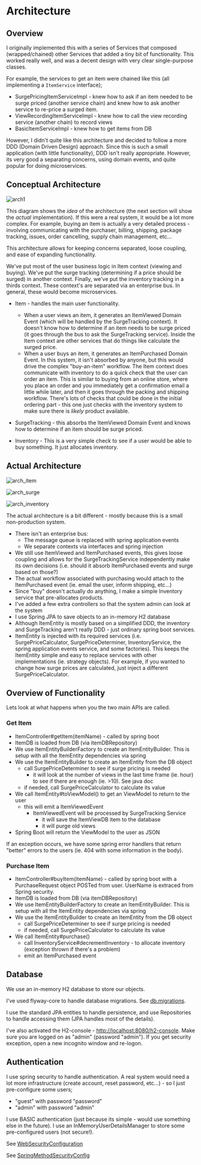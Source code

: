 # Architecture

## Overview

I originally implemented this with a series of Services that composed (wrapped/chained) other Services that added a tiny bit of functionality.  This worked really well, and was a decent design with very clear single-purpose classes.

For example, the services to get an item were chained like this (all implementing a `ItemService` interface);

* SurgePricingItemServiceImpl - knew how to ask if an item needed to be surge priced (another service chain) and knew how to ask another service to re-price a surged item.
* ViewRecordingItemServiceImpl - knew how to call the view recording service (another chain) to record views
* BasicItemServiceImpl - knew how to get items from DB



However, I didn't quite like this architecture and decided to follow a more DDD (Domain Driven Design) approach.  Since this is such a small application (with little functionality), DDD isn't really appropriate.  However, its very good a separating concerns, using domain events, and quite popular for doing microservices.  

## Conceptual Architecture

![arch1](arch1.png "conceptual architecture")


This diagram shows the *idea* of the architecture (the next section will show the *actual* implementation).  If this were a real system, it would be a lot more complex.  For example, buying an item is actually a very detailed process - involving communicating with the purchaser, billing, shipping, package tracking, issues, order cancelling, supply chain management, etc...  

This architecture allows for keeping concerns separated, loose coupling, and ease of expanding functionality.

We've put most of the user business logic in Item context (viewing and buying).  We've put the surge tracking (determining if a price should be surged) in another context.  Finally, we've put the inventory tracking in a thirds context.  These context's are separated via an enterprise bus.  In general, these would become microservices.

* Item - handles the main user functionality.  
  * When a user views an item, it generates an ItemViewed Domain Event (which will be handled by the SurgeTracking context).  It doesn't know how to determine if an item needs to be surge priced (it goes through the bus to ask the SurgeTracking service).  Inside the Item context are other services that do things like calculate the surged price.
  * When a user buys an item, it generates an ItemPurchased Domain Event.  In this system, it isn't absorbed by anyone, but this would drive the complex "buy-an-item" workflow. The Item context does communicate with inventory to do a quick check that the user can order an item. This is similar to buying from an online store, where you place an order and you immediately get a confirmation email a little while later, and then it goes through the packing and shipping workflow.  There's lots of checks that could be done in the initial ordering part - this one just checks with the inventory system to make sure there is *likely* product available.

* SurgeTracking - this absorbs the ItemViewed Domain Event and knows how to determine if an item should be surge priced. 

* Inventory - This is a very simple check to see if a user would be able to buy something.  It just allocates inventory.

## Actual Architecture

![arch_item](arch_item.png "ItemEntity")

![arch_surge](arch_surge.png "SurgeTrackingService")

![arch_inventory](arch_inventory.png "InventoryService")



The actual architecture is a bit different - mostly because this is a small non-production system.

* There isn't an enterprise bus:
   * The message queue is replaced with spring application events
   * We separate contexts via interfaces and spring injection
* We still use ItemViewed and ItemPurchased events, this gives loose coupling and allows for the SurgeTrackingService independently make its own decisions (i.e. should it absorb ItemPurchased events and surge based on those?)
* The actual workflow associated with purchasing would attach to the ItemPurchased event (ie. email the user, inform shipping, etc...)
* Since "buy" doesn't actually do anything, I make a simple Inventory service that pre-allocates products.
* I've added a few extra controllers so that the system admin can look at the system
* I use Spring JPA to save objects to an in-memory H2 database
* Although ItemEntity is mostly based on a simplified DDD, the inventory and SurgeTracking aren't really DDD - just ordinary spring boot services.
* ItemEntity is injected with its required services (i.e. SurgePriceCalculator, SurgePriceDeterminer, InventoryService, the spring application events service, and some factories).  This keeps the ItemEntity simple and easy to replace services with other implementations (ie. strategy objects).  For example, if you wanted to change how surge prices are calculated, just inject a different SurgePriceCalculator.

## Overview of Functionality

Lets look at what happens when you the two main APIs are called.

### Get Item

* ItemController#getItem(itemName) - called by spring boot
* ItemDB is loaded from DB (via itemDBRepository)
* We use ItemEntityBuilderFactory to create an ItemEntityBuilder.  This is setup with all the ItemEntity dependencies via spring
* We use the ItemEntityBuilder to create an ItemEntity from the DB object
     * call SurgePriceDeterminer to see if surge pricing is needed
         * it will look at the number of views in the last time frame (ie. hour) to see if there are enough (ie. >10).  See java doc
     * if needed, call SurgePriceCalculator to calculate its value
* We call ItemEntity#toViewModel() to get an ViewModel to return to the user
     * this will emit a ItemViewedEvent
        * ItemViewedEvent will be processed by SurgeTracking Service
            * it will save the ItemViewDB item to the database
            * it will purge old views
* Spring Boot will return the ViewModel to the user as JSON

If an exception occurs, we have some spring error handlers that return "better" errors to the users (ie. 404 with some information in the body).

### Purchase Item

* ItemController#buyItem(itemName) - called by spring boot with a PurchaseRequest object POSTed from user.  UserName is extraced from Spring security.
* ItemDB is loaded from DB (via itemDBRepository)
* We use ItemEntityBuilderFactory to create an ItemEntityBuilder.  This is setup with all the ItemEntity dependencies via spring
* We use the ItemEntityBuilder to create an ItemEntity from the DB object
     * call SurgePriceDeterminer to see if surge pricing is needed
     * if needed, call SurgePriceCalculator to calculate its value
* We call ItemEntity#purchase()
     * call InventoryService#decrementInventory - to allocate inventory (exception thrown if there's a problem)
     * emit an ItemPurchased event

## Database

We use an in-memory H2 database to store our objects.

I've used flyway-core to handle database migrations.  See [db.migrations](../src/main/resources/db/migration).

I use the standard JPA entities to handle persistence, and use Repositories to handle accessing them (JPA handles most of the details). 

I've also activated the H2-console - [http://localhost:8080/h2-console](http://localhost:8080/h2-console).  Make sure you are logged on as "admin" (password "admin").  If you get security exception, open a new incognito window and re-logon. 


## Authentication

I use spring security to handle authentication.  A real system would need a lot more infrastructure (create account, reset password, etc...) - so I just pre-configure some users;

* "guest" with password "password"
* "admin" with password "admin"

I use BASIC authentication (just because its simple - would use something else in the future).  I use an InMemoryUserDetailsManager to store some pre-configured users (not secure!).

See [WebSecurityConfiguration](../src/main/java/com/miw/gildedroseexpands/WebSecurityConfiguration.java)

See [SpringMethodSecurityConfig](../src/main/java/com/miw/gildedroseexpands/SpringMethodSecurityConfig.java)